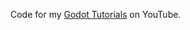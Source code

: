 Code for my [Godot Tutorials](https://www.youtube.com/playlist?list=PLMgDVIa0Pg8XMe1GVc5eg0Rwi-cXqIR6q) on YouTube.